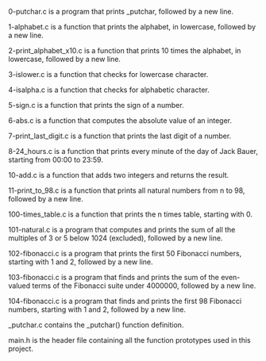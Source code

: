 

0-putchar.c is a program that prints _putchar, followed by a new line.

1-alphabet.c is a function that prints the alphabet, in lowercase, followed by a new line.

2-print_alphabet_x10.c is a function that prints 10 times the alphabet, in lowercase, followed by a new line.

3-islower.c is a function that checks for lowercase character.

4-isalpha.c is a function that checks for alphabetic character.

5-sign.c is a function that prints the sign of a number.

6-abs.c is a function that computes the absolute value of an integer.

7-print_last_digit.c is a function that prints the last digit of a number.

8-24_hours.c is a function that prints every minute of the day of Jack Bauer, starting from 00:00 to 23:59.

10-add.c is a function that adds two integers and returns the result.

11-print_to_98.c is a function that prints all natural numbers from n to 98, followed by a new line.

100-times_table.c is a function that prints the n times table, starting with 0.

101-natural.c is a program that computes and prints the sum of all the multiples of 3 or 5 below 1024 (excluded), followed by a new line.

102-fibonacci.c is a program that prints the first 50 Fibonacci numbers, starting with 1 and 2, followed by a new line.

103-fibonacci.c is a program that finds and prints the sum of the even-valued terms of the Fibonacci suite under 4000000, followed by a new line.

104-fibonacci.c is a program that finds and prints the first 98 Fibonacci numbers, starting with 1 and 2, followed by a new line.

_putchar.c contains the _putchar() function definition.

main.h is the header file containing all the function prototypes used in this project.
